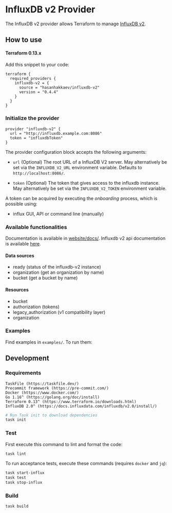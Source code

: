 # InfluxDB v2 Provider

The InfluxDB v2 provider allows Terraform to manage
[InfluxDB v2](https://www.influxdata.com/products/influxdb-overview/).

## How to use


#### Terraform 0.13.x

Add this snippet to your code:

```hcl
terraform {
  required_providers {
    influxdb-v2 = {
      source = "hasanhakkaev/influxdb-v2"
      version = "0.4.4"
    }
  }
}
```

### Initialize the provider

```hcl
provider "influxdb-v2" {
  url = "http://influxdb.example.com:8086"
  token = "influxdbToken"
}
```

The provider configuration block accepts the following arguments:

* ``url`` (Optional) The root URL of a InfluxDB V2 server. May alternatively be set via the `INFLUXDB_V2_URL` environment variable. Defaults to `http://localhost:8086/`.

* ``token`` (Optional) The token that gives access to the influxdb instance. May alternatively be set via the `INFLUXDB_V2_TOKEN` environment variable.

A token can be acquired by executing the *onboarding* process, which is possible using:

* influx GUI, API or command line (manually)

### Available functionalities

Documentation is available in [website/docs/](website/docs/).
Influxdb v2 api documentation is available [here](https://v2.docs.influxdata.com/v2.0/api/).

#### Data sources

* ready (status of the influxdb-v2 instance)
* organization (get an organization by name)
* bucket (get a bucket by name)

#### Resources

* bucket
* authorization (tokens)
* legacy_authorization (v1 compatibility layer)
* organization

### Examples

Find examples in `examples/`. To run them:



## Development
### Requirements
    
    TaskFile (https://taskfile.dev/)
    Precommit framework (https://pre-commit.com/)
    Docker (https://www.docker.com/)
    Go 1.16^ (https://golang.org/doc/install)
    Terraform 0.13^ (https://www.terraform.io/downloads.html)
    InfluxDB 2.0^ (https://docs.influxdata.com/influxdb/v2.0/install/)

```bash
# Run Task init to download dependencies
task init
```

### Test

First execute this command to lint and format the code:

```bash
task lint
```

To run acceptance tests, execute these commands (requires `docker` and `jq`): 

```bash
task start-influx
task test
task stop-influx
```

### Build

```bash
task build
```
